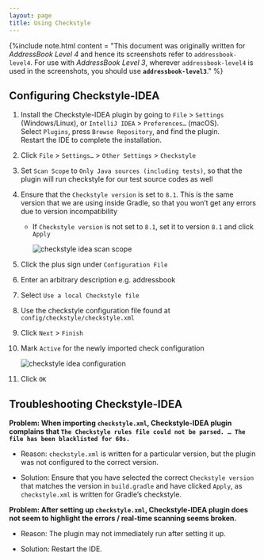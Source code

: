 ```yaml
---
layout: page
title: Using Checkstyle
---
```

{%include note.html content = "This document was originally written for 
*AddressBook Level 4* and hence its screenshots refer to 
`addressbook-level4`. For use with *AddressBook Level 3*, wherever 
`addressbook-level4` is used in the screenshots, you
should use **`addressbook-level3`**." %}

## Configuring Checkstyle-IDEA

1.  Install the Checkstyle-IDEA plugin by going to `File` \> `Settings`
    (Windows/Linux), or `IntelliJ IDEA` \> `Preferences…​` (macOS).  
    Select `Plugins`, press `Browse Repository`, and find the plugin.  
    Restart the IDE to complete the installation.

2.  Click `File` \> `Settings…​` \> `Other Settings` \> `Checkstyle`

3.  Set `Scan Scope` to `Only Java sources (including tests)`, so that
    the plugin will run checkstyle for our test source codes as well

4.  Ensure that the `Checkstyle version` is set to `8.1`. This is the
    same version that we are using inside Gradle, so that you won’t get
    any errors due to version incompatibility
    
      - If `Checkstyle version` is not set to `8.1`, set it to version
        `8.1` and click `Apply`
        
        ![checkstyle idea scan
        scope](images/checkstyle-idea-scan-scope.png)

5.  Click the plus sign under `Configuration File`

6.  Enter an arbitrary description e.g. addressbook

7.  Select `Use a local Checkstyle file`

8.  Use the checkstyle configuration file found at
    `config/checkstyle/checkstyle.xml`

9.  Click `Next` \> `Finish`

10. Mark `Active` for the newly imported check configuration
    
    ![checkstyle idea
    configuration](images/checkstyle-idea-configuration.png)

11. Click `OK`

## Troubleshooting Checkstyle-IDEA

**Problem: When importing `checkstyle.xml`, Checkstyle-IDEA plugin
complains that `The Checkstyle rules file could not be parsed. …​ The
file has been blacklisted for 60s.`**

  - Reason: `checkstyle.xml` is written for a particular version, but
    the plugin was not configured to the correct version.

  - Solution: Ensure that you have selected the correct `Checkstyle
    version` that matches the version in `build.gradle` and have clicked
    `Apply`, as `checkstyle.xml` is written for Gradle’s checkstyle.

**Problem: After setting up `checkstyle.xml`, Checkstyle-IDEA plugin
does not seem to highlight the errors / real-time scanning seems
broken.**

  - Reason: The plugin may not immediately run after setting it up.

  - Solution: Restart the IDE.
